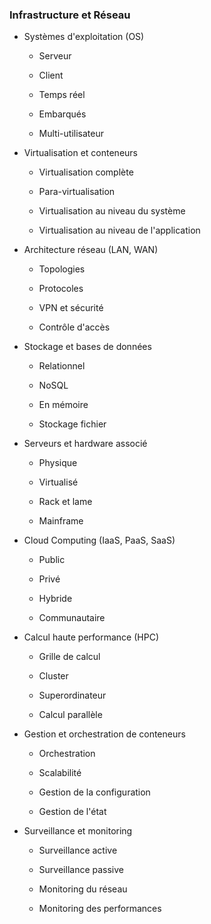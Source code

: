 ### Infrastructure et Réseau

- Systèmes d'exploitation (OS)

	- Serveur

	- Client

	- Temps réel

	- Embarqués

	- Multi-utilisateur

- Virtualisation et conteneurs

	- Virtualisation complète

	- Para-virtualisation

	- Virtualisation au niveau du système

	- Virtualisation au niveau de l'application

- Architecture réseau (LAN, WAN)

	- Topologies

	- Protocoles

	- VPN et sécurité

	- Contrôle d'accès

- Stockage et bases de données

	- Relationnel

	- NoSQL

	- En mémoire

	- Stockage fichier

- Serveurs et hardware associé

	- Physique

	- Virtualisé

	- Rack et lame

	- Mainframe

- Cloud Computing (IaaS, PaaS, SaaS)

	- Public

	- Privé

	- Hybride

	- Communautaire

- Calcul haute performance (HPC)

	- Grille de calcul

	- Cluster

	- Superordinateur

	- Calcul parallèle

- Gestion et orchestration de conteneurs

	- Orchestration

	- Scalabilité

	- Gestion de la configuration

	- Gestion de l'état

- Surveillance et monitoring

	- Surveillance active

	- Surveillance passive

	- Monitoring du réseau

	- Monitoring des performances

